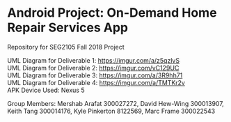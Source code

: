 # Android Project: On-Demand Home Repair Services App
Repository for SEG2105 Fall 2018 Project

UML Diagram for Deliverable 1: https://imgur.com/a/z5qzlvS  
UML Diagram for Deliverable 2: https://imgur.com/vC129UC  
UML Diagram for Deliverable 3: https://imgur.com/a/3R9hh71  
UML Diagram for Deliverable 4: https://imgur.com/a/TMTKr2v  
APK Device Used: Nexus 5

Group Members:
Mershab Arafat 300027272,
David Hew-Wing 300013907,
Keith Tang 300014176,
Kyle Pinkerton 8122569,
Marc Frame 300022543




